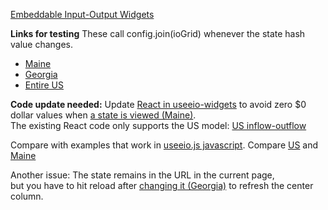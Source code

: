 [Embeddable Input-Output Widgets](../)

**Links for testing**
These call config.join(ioGrid) whenever the state hash value changes.

- [Maine](#state=ME)  
- [Georgia](#state=GA)  
- [Entire US](#)  

**Code update needed:** Update [React in useeio-widgets](https://github.com/modelearth/useeio-widgets/) to avoid zero $0 dollar values when [a state is viewed (Maine)](#state=ME).  
The existing React code only supports the US model: [US inflow-outflow](./)

Compare with examples that work in [useeio.js javascript](/profile/footprint/).
Compare [US](/profile/footprint/sector_scopes.html) and [Maine](/profile/footprint/sector_scopes.html#state=ME)

Another issue: The state remains in the URL in the current page,  
but you have to hit reload after [changing it (Georgia)](#state=GA) to refresh the center column.
